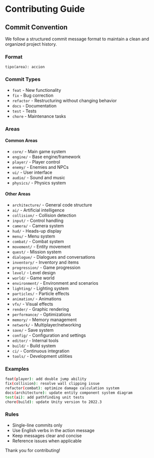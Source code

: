 # Contributing Guide

## Commit Convention

We follow a structured commit message format to maintain a clean and organized project history.

### Format
```
tipo(area): accion
```

### Commit Types
- `feat` - New functionality
- `fix` - Bug correction  
- `refactor` - Restructuring without changing behavior
- `docs` - Documentation
- `test` - Tests
- `chore` - Maintenance tasks

### Areas

#### Common Areas
- `core/` - Main game system
- `engine/` - Base engine/framework
- `player/` - Player control
- `enemy/` - Enemies and NPCs
- `ui/` - User interface
- `audio/` - Sound and music
- `physics/` - Physics system

#### Other Areas
- `architecture/` - General code structure
- `ai/` - Artificial intelligence
- `collision/` - Collision detection
- `input/` - Control handling
- `camera/` - Camera system
- `hud/` - Heads-up display
- `menu/` - Menu system
- `combat/` - Combat system
- `movement/` - Entity movement
- `quest/` - Mission system
- `dialogue/` - Dialogues and conversations
- `inventory/` - Inventory and items
- `progression/` - Game progression
- `level/` - Level design
- `world/` - Game world
- `environment/` - Environment and scenarios
- `lighting/` - Lighting system
- `particles/` - Particle effects
- `animation/` - Animations
- `vfx/` - Visual effects
- `render/` - Graphic rendering
- `performance/` - Optimizations
- `memory/` - Memory management
- `network/` - Multiplayer/networking
- `save/` - Save system
- `config/` - Configuration and settings
- `editor/` - Internal tools
- `build/` - Build system
- `ci/` - Continuous integration
- `tools/` - Development utilities

### Examples
```bash
feat(player): add double jump ability
fix(collision): resolve wall clipping issue
refactor(combat): optimize damage calculation system
docs(architecture): update entity component system diagram
test(ai): add pathfinding unit tests
chore(build): update Unity version to 2022.3
```

### Rules
- Single-line commits only
- Use English verbs in the action message
- Keep messages clear and concise
- Reference issues when applicable

Thank you for contributing!
